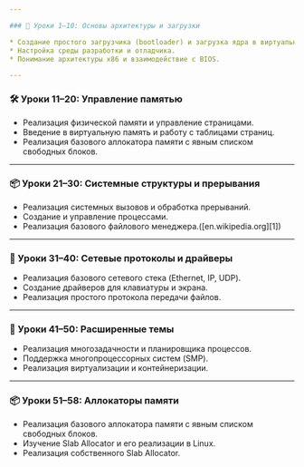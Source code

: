 ```yaml
---

### 🧠 Уроки 1–10: Основы архитектуры и загрузки

* Создание простого загрузчика (bootloader) и загрузка ядра в виртуальной машине.
* Настройка среды разработки и отладчика.
* Понимание архитектуры x86 и взаимодействие с BIOS.

---
```


### 🛠️ Уроки 11–20: Управление памятью

* Реализация физической памяти и управление страницами.
* Введение в виртуальную память и работу с таблицами страниц.
* Реализация базового аллокатора памяти с явным списком свободных блоков.

---

### 📦 Уроки 21–30: Системные структуры и прерывания

* Реализация системных вызовов и обработка прерываний.
* Создание и управление процессами.
* Реализация базового файлового менеджера.([en.wikipedia.org][1])

---

### 🧱 Уроки 31–40: Сетевые протоколы и драйверы

* Реализация базового сетевого стека (Ethernet, IP, UDP).
* Создание драйверов для клавиатуры и экрана.
* Реализация простого протокола передачи файлов.

---

### 🧠 Уроки 41–50: Расширенные темы

* Реализация многозадачности и планировщика процессов.
* Поддержка многопроцессорных систем (SMP).
* Реализация виртуализации и контейнеризации.

---

### 📦 Уроки 51–58: Аллокаторы памяти

* Реализация базового аллокатора памяти с явным списком свободных блоков.
* Изучение Slab Allocator и его реализации в Linux.
* Реализация собственного Slab Allocator.
